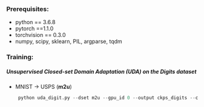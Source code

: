 ### Prerequisites:
- python == 3.6.8
- pytorch ==1.1.0
- torchvision == 0.3.0
- numpy, scipy, sklearn, PIL, argparse, tqdm


### Training:
##### Unsupervised Closed-set Domain Adaptation (UDA) on the Digits dataset
- MNIST -> USPS (**m2u**)
	
	```python
	 python uda_digit.py --dset m2u --gpu_id 0 --output ckps_digits --cls_par 0.1
	```
